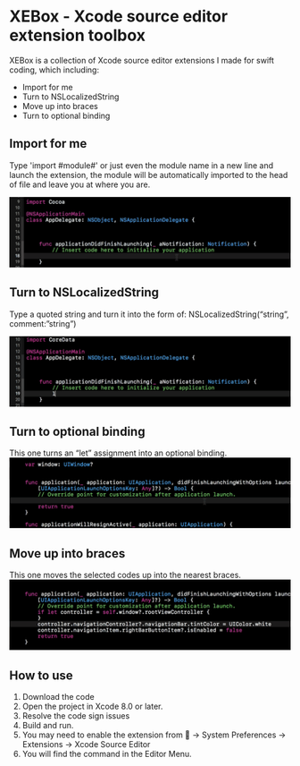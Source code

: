# XEBox - Xcode source editor extension toolbox

XEBox is a collection of Xcode source editor extensions I made for swift coding, which including:
* Import for me
* Turn to NSLocalizedString
* Move up into braces
* Turn to optional binding

## Import for me
Type 'import #module#' or just even the module name in a new line and launch the extension, the module will be automatically imported to the head of file and leave you at where you are.

<img src=/images/screenshot-importForMe.gif width=600>

## Turn to NSLocalizedString
Type a quoted string and turn it into the form of:
	NSLocalizedString(“string”, comment:”string”)

<img src=/images/screenshot-NSLocalizedString.gif width=600>

## Turn to optional binding
This one turns an “let” assignment into an optional binding.
<img src=/images/screenshot-optionalBinding.gif width=600>

## Move up into braces
This one moves the selected codes up into the nearest braces.
<img src=/images/screenshot-moveUpInBrace.gif width=600>

## How to use

1. Download the code
2. Open the project in Xcode 8.0 or later.
3. Resolve the code sign issues
4. Build and run.
5. You may need to enable the extension from  -> System Preferences -> Extensions -> Xcode Source Editor
6. You will find the command in the Editor Menu.

